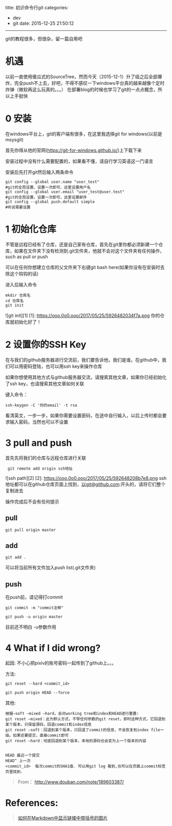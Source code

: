 title: 初识命令行git
categories:
  - dev
  - git
date: 2015-12-25 21:50:12
---


git的教程很多，但很杂，留一篇自用吧
<!-- more --> 

# 机遇
以前一直使用傻瓜式的SourceTree，然而今天（2015-12-1）升了级之后全部爆炸，完全push不上去，好吧，不得不感叹一下windows平台真的越来越像个定时炸弹（微软再这么玩真的。。。）
在部署blog的时候也学习了git的一点点概念，所以上手挺快

# 0 安装

在windows平台上，git的客户端有很多，在这里我选择git for windows(以前是msysgit)

首先你得从他的官网(https://git-for-windows.github.io/)上下载下来

安装过程中没有什么需要配置的，如果看不懂，请自行学习英语这一门语言

安装后先打开git然后输入两条命令

```
git config --global user.name "user_test"
#git的全局设置，设置一次即可，这里设置用户名
git config --global user.email "user_test@user.test"
#git的全局设置，设置一次即可，这里设置邮件
git config --global push.default simple
#听说需要设置
```

# 1 初始化仓库

不管是远程已经有了仓库，还是自己家有仓库，首先在git里你都必须新建一个仓库，如果在文件夹下没有检测到.git文件夹，他就不会对这个文件夹有任何操作，such as pull or push

可以在任何你想建立仓库的父文件夹下右键git bash here(如果你没有在安装时去除这个钩钩的话)

进入后输入命令
```
mkdir 仓库名
cd 仓库名
git init
```
![git init][1]
[1]: https://ooo.0o0.ooo/2017/05/25/5926482034f7a.png
你的仓库就初始化好了！

# 2 设置你的SSH Key

在与我们的github服务器进行交流前，我们要告诉他，我们是谁。在github中，我们可以用密码登陆，也可以用ssh key来操作仓库

如果你想使用其他方式与github服务器交流，请搜索其他文章，如果你已经初始化了ssh key，也请搜索其他文章如何关联

键入命令：
```
ssh-keygen -C '你的email' -t rsa
```

看清英文，一步一步，如果你需要设置密码，在途中自行输入，以后上传时都会要求输入密码，当然也可以不设置


# 3 pull and push

首先先将我们的仓库与远程仓库进行关联

``` 
 git remote add origin ssh地址
```
![ssh path][2]
[2]: https://ooo.0o0.ooo/2017/05/25/592648208b7e8.png
ssh地址都可以在github仓库页面上找到，以git@github.com:开头的，请将它们整个复制进去

操作完成后不会有任何提示

## pull

```
git pull origin master
```
## add
```
git add .
```
可以将当前所有文件加入push list(.git文件夹)

## push

在push前，请记得打commit
```
git commit -m "commit注释"
```
```
git push -u origin master
```
目前还不明白 -u参数作用

# 4 What if I did wrong? 

起因: 不小心把pixiv的账号密码一起传到了github上。。。

方法: 

    git reset --hard <commit_id>

    git push origin HEAD --force



其他:

    根据–soft –mixed –hard，会对working tree和index和HEAD进行重置:
    git reset –mixed：此为默认方式，不带任何参数的git reset，即时这种方式，它回退到某个版本，只保留源码，回退commit和index信息
    git reset –soft：回退到某个版本，只回退了commit的信息，不会恢复到index file一级。如果还要提交，直接commit即可
    git reset –hard：彻底回退到某个版本，本地的源码也会变为上一个版本的内容


    HEAD 最近一个提交
    HEAD^ 上一次
    <commit_id>  每次commit的SHA1值. 可以用git log 看到,也可以在页面上commit标签页里找到.
	
> From： http://www.douban.com/note/189603387/

# References: 
> [如何在Markdown中显示链接中带括号的图片](http://www.jianshu.com/p/R5nTSR)